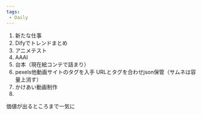 ```yaml
---
tags:
 - Daily
---
```

1. 新たな仕事
2. Difyでトレンドまとめ
3. アニメテスト
4. AAAI
5. 台本（現在絵コンテで詰まり）
6. pexels他動画サイトのタグを入手
   URLとタグを合わせjson保管（サムネは容量上消す）
7. かけあい動画制作
8. 


価値が出るところまで一気に
